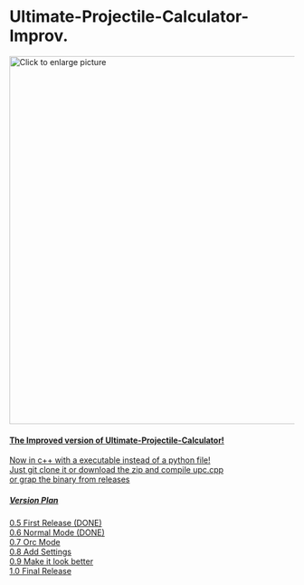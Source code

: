 # Ultimate-Projectile-Calculator-Improv.
<a href="https://drive.google.com/uc?export=view&id=1YwK2cOQXgn07Dh1zsWlkLX0b7kVna_vt"><img src="https://drive.google.com/uc?export=view&id=1YwK2cOQXgn07Dh1zsWlkLX0b7kVna_vt" style="width: 650px; max-width: 100%; height: auto" title="Click to enlarge picture" />
<h4>The Improved version of Ultimate-Projectile-Calculator!</h4>

Now in c++ with a executable instead of a python file!<br>
Just git clone it or download the zip and compile upc.cpp<br>
or grap the binary from releases<br>

<h5>Version Plan</h5>
0.5 First Release (DONE)<br>
0.6 Normal Mode (DONE)<br>
0.7 Orc Mode <br>
0.8 Add Settings <br>
0.9 Make it look better<br>
1.0 Final Release<br>
